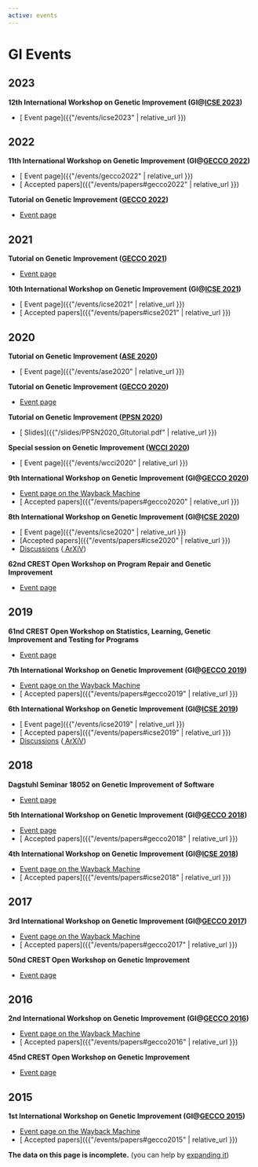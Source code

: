 ```yaml
---
active: events
---
```


<style>
p {
  margin-block-start: 1em;
  margin-block-end: 0em;
}
</style>

# GI Events

## 2023

**12th International Workshop on Genetic Improvement (GI@[ICSE 2023](https://conf.researchr.org/home/icse-2023))**
- [<i class="fa fa-link"></i> Event page]({{"/events/icse2023" | relative_url }})

## 2022

**11th International Workshop on Genetic Improvement (GI@[GECCO 2022](https://gecco-2022.sigevo.org/))**
- [<i class="fa fa-link"></i> Event page]({{"/events/gecco2022" | relative_url }})
- [<i class="fa fa-link"></i> Accepted papers]({{"/events/papers#gecco2022" | relative_url }})

**Tutorial on Genetic Improvement ([GECCO 2022](https://gecco-2022.sigevo.org/))**
- [<i class="fa fa-external-link-alt"></i> Event page](https://gecco-2022.sigevo.org/Tutorials#id_Genetic%20improvement:%20Taking%20real-world%20source%20code%20and%20improving%20it%20using%20computational%20search%20methods.)

## 2021

**Tutorial on Genetic Improvement ([GECCO 2021](https://gecco-2021.sigevo.org/))**
- [<i class="fa fa-external-link-alt"></i> Event page](https://gecco-2021.sigevo.org/Tutorials#id_Genetic%20improvement:%20Taking%20real-world%20source%20code%20and%20improving%20it%20using%20computational%20search%20methods.)

**10th International Workshop on Genetic Improvement (GI@[ICSE 2021](https://conf.researchr.org/home/icse-2021))**
- [<i class="fa fa-link"></i> Event page]({{"/events/icse2021" | relative_url }})
- [<i class="fa fa-link"></i> Accepted papers]({{"/events/papers#icse2021" | relative_url }})

## 2020

**Tutorial on Genetic Improvement ([ASE 2020](https://conf.researchr.org/home/ase-2020))**
- [<i class="fa fa-link"></i> Event page]({{"/events/ase2020" | relative_url }})

**Tutorial on Genetic Improvement ([GECCO 2020](https://gecco-2020.sigevo.org/))**
- [<i class="fa fa-external-link-alt"></i> Event page](https://gecco-2020.sigevo.org/index.html/Tutorials#id_Genetic%20improvement:%20Taking%20real-world%20source%20code%20and%20improving%20it%20using%20genetic%20programming.)

**Tutorial on Genetic Improvement ([PPSN 2020](https://ppsn2020.liacs.leidenuniv.nl))**
- [<i class="fa fa-file-pdf"></i> Slides]({{"/slides/PPSN2020_GItutorial.pdf" | relative_url }})

**Special session on Genetic Improvement ([WCCI 2020](https://wcci2020.org/))**
- [<i class="fa fa-link"></i> Event page]({{"/events/wcci2020" | relative_url }})

**9th International Workshop on Genetic Improvement (GI@[GECCO 2020](https://gecco-2020.sigevo.org/))**
- [<i class="fa fa-external-link-alt"></i> Event page on the Wayback Machine](https://web.archive.org/web/20210731181530/https://gi-gecco-20.gi-workshops.org/)
- [<i class="fa fa-link"></i> Accepted papers]({{"/events/papers#gecco2020" | relative_url }})

**8th International Workshop on Genetic Improvement (GI@[ICSE 2020](https://conf.researchr.org/home/icse-2020))**
- [<i class="fa fa-link"></i> Event page]({{"/events/icse2020" | relative_url }})
- [<i class="fa fa-link"></i>Accepted papers]({{"/events/papers#icse2020" | relative_url }})
- [<i class="ai ai-doi"></i> Discussions](https://doi.org/10.1145/3417564.3417575) ([<i class="ai ai-arxiv"></i> ArXiV](https://arxiv.org/abs/2007.15987))

**62nd CREST Open Workshop on Program Repair and Genetic Improvement**
- [<i class="fa fa-external-link-alt"></i> Event page](http://crest.cs.ucl.ac.uk/cow/62/)

## 2019

**61nd CREST Open Workshop on Statistics, Learning, Genetic Improvement and Testing for Programs**
- [<i class="fa fa-external-link-alt"></i> Event page](http://crest.cs.ucl.ac.uk/cow/61/)

**7th International Workshop on Genetic Improvement (GI@[GECCO 2019](https://gecco-2019.sigevo.org/index.html/HomePage))**
- [<i class="fa fa-external-link-alt"></i> Event page on the Wayback Machine](https://web.archive.org/web/20210801140753/https://workshop07.gi-workshops.org/)
- [<i class="fa fa-link"></i> Accepted papers]({{"/events/papers#gecco2019" | relative_url }})

**6th International Workshop on Genetic Improvement (GI@[ICSE 2019](https://2019.icse-conferences.org/))**
- [<i class="fa fa-link"></i> Event page]({{"/events/icse2019" | relative_url }})
- [<i class="fa fa-link"></i> Accepted papers]({{"/events/papers#icse2019" | relative_url }})
- [<i class="ai ai-doi"></i> Discussions](https://doi.org/10.1145/3356773.3356801) ([<i class="ai ai-arxiv"></i> ArXiV](http://arxiv.org/abs/1907.03773))

## 2018

**Dagstuhl Seminar 18052 on Genetic Improvement of Software**
- [<i class="fa fa-external-link-alt"></i> Event page](https://www.dagstuhl.de/en/program/calendar/semhp/?semnr=18052)

**5th International Workshop on Genetic Improvement (GI@[GECCO 2018](http://gecco-2018.sigevo.org/index.html/tiki-index.html))**
- [<i class="fa fa-external-link-alt"></i> Event page](http://www.cs.stir.ac.uk/events/gecco-gi-2018)
- [<i class="fa fa-link"></i> Accepted papers]({{"/events/papers#gecco2018" | relative_url }})

**4th International Workshop on Genetic Improvement (GI@[ICSE 2018](https://www.icse2018.org))**
- [<i class="fa fa-external-link-alt"></i> Event page on the Wayback Machine](https://web.archive.org/web/20180905090058/http://geneticimprovementofsoftware.com:80/)
- [<i class="fa fa-link"></i> Accepted papers]({{"/events/papers#icse2018" | relative_url }})

## 2017

**3rd International Workshop on Genetic Improvement (GI@[GECCO 2017](http://gecco-2017.sigevo.org))**
- [<i class="fa fa-external-link-alt"></i> Event page on the Wayback Machine](https://web.archive.org/web/20170914085642/http://geneticimprovementofsoftware.com/)
- [<i class="fa fa-link"></i> Accepted papers]({{"/events/papers#gecco2017" | relative_url }})

**50nd CREST Open Workshop on Genetic Improvement**
- [<i class="fa fa-external-link-alt"></i> Event page](http://crest.cs.ucl.ac.uk/cow/50/)

## 2016

**2nd International Workshop on Genetic Improvement (GI@[GECCO 2016](http://gecco-2016.sigevo.org))**
- [<i class="fa fa-external-link-alt"></i> Event page on the Wayback Machine](https://web.archive.org/web/20160706053640/http://geneticimprovementofsoftware.com/)
- [<i class="fa fa-link"></i> Accepted papers]({{"/events/papers#gecco2016" | relative_url }})

**45nd CREST Open Workshop on Genetic Improvement**
- [<i class="fa fa-external-link-alt"></i> Event page](http://crest.cs.ucl.ac.uk/cow/45/)

## 2015

**1st International Workshop on Genetic Improvement (GI@[GECCO 2015](http://www.sigevo.org/gecco-2015))**
- [<i class="fa fa-external-link-alt"></i> Event page on the Wayback Machine](https://web.archive.org/web/20160314113353/http://geneticimprovement2015.com/)
- [<i class="fa fa-link"></i> Accepted papers]({{"/events/papers#gecco2015" | relative_url }})


<div class="alert alert-info" role="alert">
  <b>The data on this page is incomplete.</b> (you can help by <a href="{{ "/community/contribute" | relative_url }}">expanding it</a>)
</div>
